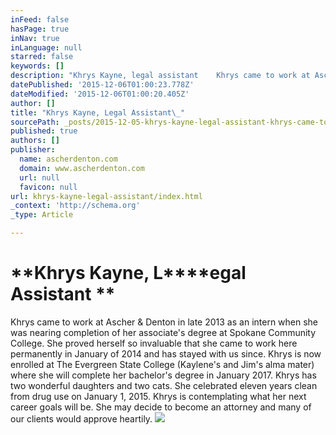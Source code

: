 ```yaml
---
inFeed: false
hasPage: true
inNav: true
inLanguage: null
starred: false
keywords: []
description: "Khrys Kayne, legal assistant    Khrys came to work at Ascher & Denton in late 2013 as an intern as she was nearing completion of her associate's degree at Spoka"
datePublished: '2015-12-06T01:00:23.778Z'
dateModified: '2015-12-06T01:00:20.405Z'
author: []
title: "Khrys Kayne, Legal Assistant\_"
sourcePath: _posts/2015-12-05-khrys-kayne-legal-assistant-khrys-came-to-work-at-ascher.md
published: true
authors: []
publisher:
  name: ascherdenton.com
  domain: www.ascherdenton.com
  url: null
  favicon: null
url: khrys-kayne-legal-assistant/index.html
_context: 'http://schema.org'
_type: Article

---
```

# **Khrys Kayne, L****egal Assistant **

Khrys came to work at Ascher & Denton in late 2013 as an intern when she was nearing completion of her associate's degree at Spokane Community College. She proved herself so invaluable that she came to work here permanently in January of 2014 and has stayed with us since. Khrys is now enrolled at The Evergreen State College (Kaylene's and Jim's alma mater) where she will complete her bachelor's degree in January 2017\. Khrys has two wonderful daughters and two cats. She celebrated eleven years clean from drug use on January 1, 2015\. Khrys is contemplating what her next career goals will be. She may decide to become an attorney and many of our clients would approve heartily.
![](https://the-grid-user-content.s3-us-west-2.amazonaws.com/30cd3da1-53fd-4fbe-86f3-71b2f04e645c.jpg)
